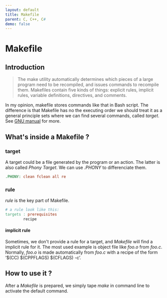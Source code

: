 ```yaml
---
layout: default 
title: Makefile
parent: C, C++, C# 
demo: false
---
```


# Makefile

## Introduction

> The make utility automatically determines which pieces of a large program need to be recompiled, and issues commands to recompile them. Makefiles contain five kinds of things: explicit rules, implicit rules, variable definitions, directives, and comments.

In my opinion, makefile stores commands like that in Bash script. The difference is that Makefile has no the executing order we should treat it as a general principle sets where we can find several commands, called _target_.  See [GNU manual](https://www.gnu.org/software/make/manual/make.html#Rule-Introduction) for more.

## What's inside a Makefile ?

### target

A target could be a file generated by the program or an action. The latter is also called *Phony Target*. We can use _.PHONY_ to differenciate them.


```Makefile
.PHONY: clean fclean all re
```

### rule

_rule_ is the key part of Makefile.

```Makefile
# a rule look like this:
targets : prerequisites
        recipe
```

#### implicit rule

Sometimes, we don't provide a rule for a target, and _Makefile_ will find a implicit rule for it. The most used example is object file like _foo.o_ from _foo.c_. Normally, _foo.o_ is made automatically from _foo.c_ with a recipe of the form ‘$(CC) $(CPPFLAGS) $(CFLAGS) -c’.

## How to use it ?

After a _Makefile_ is prepared, we simply tape _make_ in command line to activate the default command.
